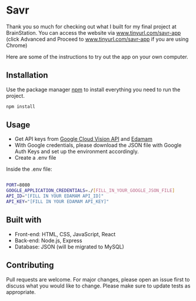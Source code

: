# Savr

Thank you so much for checking out what I built for my final project at BrainStation. You can access the website via www.tinyurl.com/savr-app (click Advanced and Proceed to www.tinyurl.com/savr-app if you are using Chrome)

Here are some of the instructions to try out the app on your own computer. 

## Installation

Use the package manager [npm](https://www.npmjs.com/get-npm) to install everything you need to run the project.

```bash
npm install 
```

## Usage
- Get API keys from [Google Cloud Vision API](https://cloud.google.com/vision/docs/libraries) and [Edamam](https://developer.edamam.com/)
- With Google credentials, please download the JSON file with Google Auth Keys and set up the environment accordingly. 
- Create a .env file 

Inside the .env file: 
```bash

PORT=8080
GOOGLE_APPLICATION_CREDENTIALS=./[FILL_IN_YOUR_GOOGLE_JSON_FILE]
API_ID="[FILL IN YOUR EDAMAM API_ID]"
API_KEY="[FILL IN YOUR EDAMAM API_KEY]"

```

## Built with

- Front-end: HTML, CSS, JavaScript, React 
- Back-end: Node.js, Express
- Database: JSON (will be migrated to MySQL)

## Contributing
Pull requests are welcome. For major changes, please open an issue first to discuss what you would like to change.
Please make sure to update tests as appropriate.

